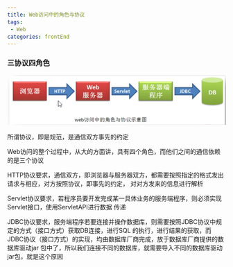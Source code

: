 ```yaml
---
title: Web访问中的角色与协议
tags: 
 - Web
categories: frontEnd
---
```



### 三协议四角色
![](../../.vuepress/public/img/0447558e.png)
    
所谓协议，即是规范，是通信双方事先的约定

Web访问的整个过程中，从大的方面讲，具有四个角色，而他们之间的通信依赖的是三个协议
        
HTTP协议要求，通信双方，即浏览器与服务器双方，都需要按照指定的格式发出请求与相应，对方按照协议，即事先的约定，
对对方发来的信息进行解析
        
Servlet协议要求，若程序员要开发完成某一具体业务的服务端程序，则必须实现Servlet接口，使用ServletAPI进行数据
传递
        
JDBC协议要求，服务端程序若要连接并操作数据库，则需要按照JDBC协议中规定的方式（接口方式）获取DB连接，进行SQL
的执行，进行结果的获取，而JDBC协议（接口方式）的实现，均由数据库厂商完成，放于数据库厂商提供的数据库驱动jar
包中了，所以我们连接不同的数据库，就需要导入不同的数据库驱动jar包，就是这个原因
        
